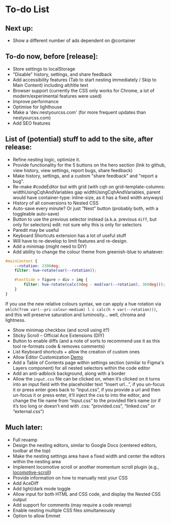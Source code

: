 # To-do List

## Next up:
- Show a different number of ads dependent on @container

## To-do now, before [release]:
- Store settings to localStorage
- "Disable" history, settings, and share feedback
- Add accessibility features (Tab to start nesting immediately / Skip to Main Content) including alt/title text
- Browser support (currently the CSS only works for Chrome, a lot of modern/experimental features were used)
- Improve performance
- Optimise for lighthouse
- Make a 'dev.nestyourcss.com' (for more frequent updates than nestyourcss.com)
- Add SEO features

## List of (potential) stuff to add to the site, after release:
- Refine nesting logic, optimize it.
- Provide functionality for the 5 buttons on the hero section (link to github, view history, view settings, report bugs, share feedback)
- Make history, settings, and a custom "share feedback" and "report a bug".
- Re-make #codeEditor but with grid (with cqh on grid-template-columns: widthUsingCqhAndVariables gap widthUsingCqhAndVariables, parent would have container-type: inline-size, as it has a fixed width anyways)
- History of all conversions to Nested CSS
- Auto-save every minute? Or just "Nest" button (probably both, with a toggleable auto-save)
- Button to use the previous selector instead (a.k.a. previous `diff`, but only for selectors) edit: not sure why this is only for selectors
- Paredit may be useful
- Keyboard Shortcuts extension has a lot of useful stuff
- Will have to re-develop to limit features and re-design.
- Add a minimap (might need to DIY)
- Add ability to change the colour theme from greenish-blue to whatever:
```css
#mainContent {
    --rotation: 2300deg;
    filter: hue-rotate(var(--rotation));

    #textSide > figure > div > img {
        filter: hue-rotate(calc(0deg - mod(var(--rotation), 360deg)));
    }
}
```
If you use the new relative colours syntax, we can apply a hue rotation via `oklch(from var(--pri-colour-medium) l c calc(h + var(--rotation)))`, and this will preserve saturation and luminosity... well, chroma and lightness.
- Show minimap checkbox (and scroll using it?)
- Sticky Scroll – Official Ace Extensions (DIY)
- Button to enable diffs (and a note of sorts to recommend use it as this tool re-formats code & removes comments)
- List Keyboard shortcuts + allow the creation of custom ones
- Allow Editor Customization [Demo](https://ace.c9.io/demo/keyboard_shortcuts.html)
- Add a Table of Contents page within settings section (similar to Figma's Layers component) for all nested selectors within the code editor
- Add an anti-adblock background, along with a border
- Allow the `input.css` file can be clicked on, when it’s clicked on it turns into an input field with the placeholder text “Insert url...”, if you un-focus it or press enter goes back to “input.css”, if you provide a url and then un-focus it or press enter, it’ll inject the css to into the editor, and change the file name from “input.css” to the provided file’s name (or if it’s too long or doesn’t end with .css: “provided.css”, “linked.css” or “external.css”)

## Much later:
- Full revamp
- Design the nesting editors, similar to Google Docs (centered editors, toolbar at the top)
- Make the nesting settings area have a fixed width and center the editors within the nesting area
- Implement locomotive scroll or another momentum scroll plugin (e.g., [locomotive-scroll](https://github.com/locomotivemtl/locomotive-scroll))
- Provide information on how to manually nest your CSS
- Add AceDiff
- Add light/dark mode toggle
- Allow input for both HTML and CSS code, and display the Nested CSS output
- Add support for comments (may require a code revamp)
- Enable nesting multiple CSS files simultaneously
- Option to allow Emmet